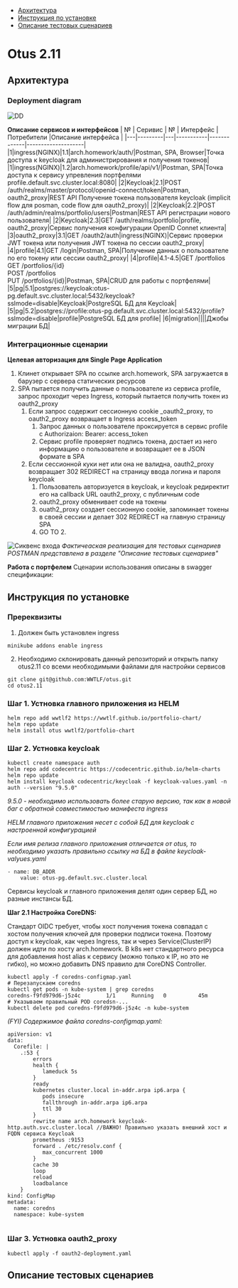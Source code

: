 * [Архитектура](#Архитектура)
* [Инструкция по установке](#Инструкция-по-установке)
* [Описание тестовых сценариев](#Описание-тестовых-сценариев)

# Otus 2.11 

## Архитектура

### Deployment diagram ###
![DD](images/portfolio.png)


**Описание сервисов и интерфейсов**
| № | Серивис | № | Интерфейс | Потребители |Описание интерфейса |
|---|---------|---|-----------|-------------|--------------------|
|1|ingress(NGINX)|1.1|arch.homework/auth/|Postman, SPA, Browser|Точка доступа к keycloak для администрирования и получения токенов|
|1|ingress(NGINX)|1.2|arch.homework/profile/api/v1/|Postman, SPA|Точка доступа к сервису упревления портфелями profile.default.svc.cluster.local:8080|
|2|Keycloak|2.1|POST /auth/realms/master/protocol/openid-connect/token|Postman, oauth2_proxy|REST API Получение токена пользователя keycloak (implicit flow для posman, code flow  для oauth2_proxy)|
|2|Keycloak|2.2|POST /auth/admin/realms/portfolio/users|Postman|REST API регистрации нового пользователя|
|2|Keycloak|2.3|GET /auth/realms/portfolio|profile, oauth2_proxy|Сервис получения конфигурации  OpenID Connet клиента|
|3|oauth2_proxy|3.1|GET /oauth2/auth|ingress(NGINX)|Сервис проверки  JWT  токена или получения JWT токена по сессии oauth2_proxy|
|4|profile|4.1|GET /login|Postman, SPA|Получение данных о пользователе по его токену или сессии oauth2_proxy|
|4|profile|4.1-4.5|GET /portfolios<br/>GET /portfolios/{id}<br/>POST /portfolios<br/>PUT /portfolios/{id}|Postman, SPA|CRUD для работы с портфелями|
|5|pg|5.1|postgres://keycloak:otus-pg.default.svc.cluster.local:5432/keycloak?sslmode=disable|Keycloak|PostgreSQL БД для Keycloak|
|5|pg|5.2|postgres://profile:otus-pg.default.svc.cluster.local:5432/profile?sslmode=disable|profile|PostgreSQL БД для profile|
|6|migration||||Джобы миграции БД|

### Интеграционные сценарии ###

**Целевая авторизация для Single Page Application**


1. Клинет открывает SPA по ссылке arch.homework, SPA загружается в барузер с сервера статических ресурсов
2. SPA пытается получить данные о пользователе из сервиса profile, запрос проходит через Ingress, который пытается получить токен из oauth2_proxy
    1. Если запрос содержит сессионную cookie _oauth2_proxy, то oauth2_proxy возвращает в Ingress access_token
        1. Запрос данных о пользователе проксируется в сервис profile c Authorizaion: Bearer: access_token
        2. Сервис profile проверяет подпись токена, достает из него информацию о пользователе и возвращает ее в JSON формате в SPA
    2. Если сессионной куки нет или она не валидна, oauth2_proxy возвращает 302 REDIRECT на страницу ввода логина и пароля keycloak
        1. Пользователь авторизуется в keycloak, и keycloak редиректит его на callback URL oauth2_proxy, с публичным code
        2. oauth2_proxy обменивает code на токены
        3. ouath2_proxy создает сессионную cookie, запоминает токены в своей сессии и делает 302 REDIRECT на главную страницу SPA
        4. GO TO 2.
 

![Сиквенс входа](out/uml/auth_goal/auth_goal.png)
*Фактичеаская реализация для тестовых сценариев POSTMAN представлена в разделе "Описание тестовых сценариев"*

**Работа с портфелем**
Сценарии использования описаны в swagger спецификации: 

## Инструкция по установке

### Пререквизиты

1. Должен быть установлен ingress

```
minikube addons enable ingress
```

2. Необходимо склонировать данный репозиторий и открыть папку otus2.11 со всеми необходимыми файлами для настройки сервисов

```
git clone git@github.com:WWTLF/otus.git
cd otus2.11
```

### Шаг 1. Устновка главного приложения из HELM

```
helm repo add wwtlf2 https://wwtlf.github.io/portfolio-chart/
helm repo update
helm install otus wwtlf2/portfolio-chart
```

### Шаг 2. Устновка keycloak

```
kubectl create namespace auth
helm repo add codecentric https://codecentric.github.io/helm-charts
helm repo update
helm install keycloak codecentric/keycloak -f keycloak-values.yaml -n auth --version "9.5.0"
```
*9.5.0 - необходимо использовать более старую версию, так как в новой баг с обратной совместимостью манифеста ingress*

*HELM главного приложения несет с собой БД для keycloak с настроенной конфигурацией*

*Если имя релиза главного приложения отличается от otus, то необходимо указать правильно ссылку на БД в файле keycloak-valyues.yaml*
```
- name: DB_ADDR
    value: otus-pg.default.svc.cluster.local
```
Сервисы keycloak и главного приложения делят один сервер БД, но разные инстансы БД. 


**Шаг 2.1 Настройка CoreDNS:**

Стандарт OIDC требует, чтобы хост получения токена совпадал с хостом получения ключей для проверки подписи токена. Поэтому доступ к keycloak, как через Ingress, так и через Service(ClusterIP) должен идти по хосту arch.homework. В k8s нет стандартного ресурса для добавления host alias к сервису (можно только к IP, но это не гибко), но можно добавить DNS правило для CoreDNS Controller. 

```
kubectl apply -f coredns-configmap.yaml
# Перезапускаем coredns
kubectl get pods -n kube-system | grep coredns
coredns-f9fd979d6-j5z4c        1/1     Running   0          45m
# Указываем правильный POD coredsn-...
kubectl delete pod coredns-f9fd979d6-j5z4c -n kube-system
```

*(FYI) Содержимое файла coredns-configmap.yaml:*
```
apiVersion: v1
data:
  Corefile: |
    .:53 {
        errors
        health {
           lameduck 5s
        }
        ready
        kubernetes cluster.local in-addr.arpa ip6.arpa {
           pods insecure
           fallthrough in-addr.arpa ip6.arpa
           ttl 30
        }
        rewrite name arch.homework keycloak-http.auth.svc.cluster.local //ВАЖНО! Правильно указать внешний хост и FQDN сервиса Keycloak
        prometheus :9153
        forward . /etc/resolv.conf {
           max_concurrent 1000
        }
        cache 30
        loop
        reload
        loadbalance
    }
kind: ConfigMap
metadata:
  name: coredns
  namespace: kube-system
  
```

### Шаг 3. Устновка oauth2_proxy

```
kubectl apply -f oauth2-deployment.yaml
```

## Описание тестовых сценариев
